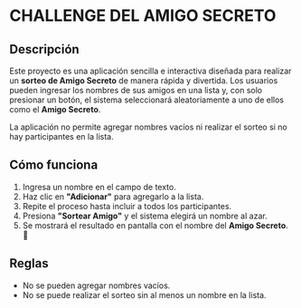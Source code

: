 <h1> CHALLENGE DEL AMIGO SECRETO </h1> 

##  Descripción  

<p>Este proyecto es una aplicación sencilla e interactiva diseñada para realizar un <strong>sorteo de Amigo Secreto</strong> de manera rápida y divertida. Los usuarios pueden ingresar los nombres de sus amigos en una lista y, con solo presionar un botón, el sistema seleccionará aleatoriamente a uno de ellos como el <strong>Amigo Secreto</strong>.</p>  

<p>La aplicación no permite agregar nombres vacíos ni realizar el sorteo si no hay participantes en la lista. </p>  

##  Cómo funciona  

<ol>
  <li>Ingresa un nombre en el campo de texto.</li>
  <li>Haz clic en <strong>"Adicionar"</strong> para agregarlo a la lista.</li>
  <li>Repite el proceso hasta incluir a todos los participantes.</li>
  <li>Presiona <strong>"Sortear Amigo"</strong> y el sistema elegirá un nombre al azar.</li>
  <li>Se mostrará el resultado en pantalla con el nombre del <strong>Amigo Secreto</strong>. 🎉</li>
</ol>  

##  Reglas  

<ul>
  <li>No se pueden agregar nombres vacíos.</li>
  <li>No se puede realizar el sorteo sin al menos un nombre en la lista.</li>
</ul>  

